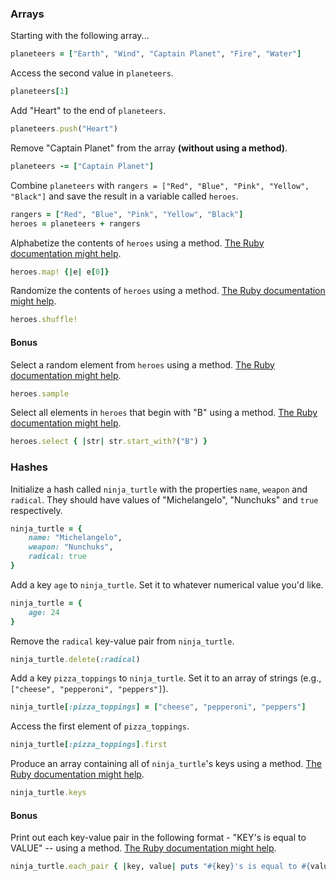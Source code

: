 ### Arrays

Starting with the following array...

```rb
planeteers = ["Earth", "Wind", "Captain Planet", "Fire", "Water"]
```

Access the second value in `planeteers`.

```rb
planeteers[1]
```

Add "Heart" to the end of `planeteers`.

```rb
planeteers.push("Heart")
```

Remove "Captain Planet" from the array **(without using a method)**.

```rb
planeteers -= ["Captain Planet"]
```

Combine `planeteers` with `rangers = ["Red", "Blue", "Pink", "Yellow", "Black"]` and save the result in a variable called `heroes`.

```rb
rangers = ["Red", "Blue", "Pink", "Yellow", "Black"]
heroes = planeteers + rangers
```

Alphabetize the contents of `heroes` using a method. [The Ruby documentation might help](http://ruby-doc.org/core-2.6.1/Array.html).

```rb
heroes.map! {|e| e[0]}
```

Randomize the contents of `heroes` using a method. [The Ruby documentation might help](http://ruby-doc.org/core-2.6.1/Array.html).

```rb
heroes.shuffle!
```

#### Bonus

Select a random element from `heroes` using a method. [The Ruby documentation might help](http://ruby-doc.org/core-2.6.1/Array.html).

```rb
heroes.sample
```

Select all elements in `heroes` that begin with "B" using a method. [The Ruby documentation might help](http://ruby-doc.org/core-2.6.1/Array.html).

```rb
heroes.select { |str| str.start_with?("B") }
```

### Hashes

Initialize a hash called `ninja_turtle` with the properties `name`, `weapon` and `radical`. They should have values of "Michelangelo", "Nunchuks" and `true` respectively.

```rb
ninja_turtle = {
    name: "Michelangelo",
    weapon: "Nunchuks",
    radical: true
}
```

Add a key `age` to `ninja_turtle`. Set it to whatever numerical value you'd like.

```rb
ninja_turtle = {
    age: 24
}
```

Remove the `radical` key-value pair from `ninja_turtle`.

```rb
ninja_turtle.delete(:radical)
```

Add a key `pizza_toppings` to `ninja_turtle`. Set it to an array of strings (e.g., `["cheese", "pepperoni", "peppers"]`).

```rb
ninja_turtle[:pizza_toppings] = ["cheese", "pepperoni", "peppers"]
```

Access the first element of `pizza_toppings`.

```rb
ninja_turtle[:pizza_toppings].first
```

Produce an array containing all of `ninja_turtle`'s keys using a method. [The Ruby documentation might help](http://ruby-doc.org/core-1.9.3/Hash.html).

```rb
ninja_turtle.keys
```

#### Bonus

Print out each key-value pair in the following format - "KEY's is equal to VALUE" -- using a method. [The Ruby documentation might help](http://ruby-doc.org/core-1.9.3/Hash.html).

```rb
ninja_turtle.each_pair { |key, value| puts "#{key}'s is equal to #{value}" }
```
